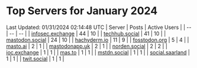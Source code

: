 # Top Servers for January 2024
Last Updated: 01/31/2024 02:14:48 UTC
| Server | Posts | Active Users |
| -- | -- | -- |
| [infosec.exchange](https://infosec.exchange/tags/PowerShell) | 44 | 10 |
| [techhub.social](https://techhub.social/tags/PowerShell) | 41 | 10 |
| [mastodon.social](https://mastodon.social/tags/PowerShell) | 24 | 10 |
| [hachyderm.io](https://hachyderm.io/tags/PowerShell) | 11 | 9 |
| [fosstodon.org](https://fosstodon.org/tags/PowerShell) | 5 | 4 |
| [masto.ai](https://masto.ai/tags/PowerShell) | 2 | 1 |
| [mastodonapp.uk](https://mastodonapp.uk/tags/PowerShell) | 2 | 1 |
| [norden.social](https://norden.social/tags/PowerShell) | 2 | 2 |
| [ioc.exchange](https://ioc.exchange/tags/PowerShell) | 1 | 1 |
| [mas.to](https://mas.to/tags/PowerShell) | 1 | 1 |
| [mstdn.social](https://mstdn.social/tags/PowerShell) | 1 | 1 |
| [social.saarland](https://social.saarland/tags/PowerShell) | 1 | 1 |
| [twit.social](https://twit.social/tags/PowerShell) | 1 | 1 |
